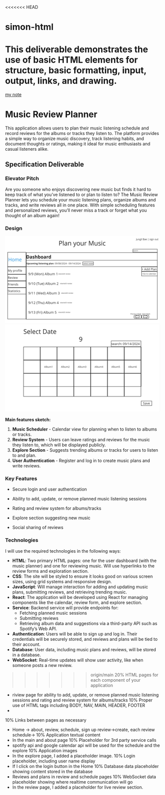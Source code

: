 <<<<<<< HEAD
# simon-html

This deliverable demonstrates the use of basic HTML elements for structure, basic formatting, input, output, links, and drawing.
=======
[my note](notes.md)

# Music Review Planner

This application allows users to plan their music listening schedule and record reviews for the albums or tracks they listen to. The platform provides a simple way to organize music discovery, track listening habits, and document thoughts or ratings, making it ideal for music enthusiasts and casual listeners alike.

## Specification Deliverable

### Elevator Pitch
Are you someone who enjoys discovering new music but finds it hard to keep track of what you’ve listened to or plan to listen to? The Music Review Planner lets you schedule your music listening plans, organize albums and tracks, and write reviews all in one place. With simple scheduling features and personalized reviews, you’ll never miss a track or forget what you thought of an album again!

### Design
![My Image](Design%201.jpg)
![My Image2](Design%202.jpg)

**Main features sketch:**
1. **Music Scheduler** - Calendar view for planning when to listen to albums or tracks.
2. **Review System** - Users can leave ratings and reviews for the music they listen to, which will be displayed publicly.
3. **Explore Section** - Suggests trending albums or tracks for users to listen to and plan.
4. **User Authentication** - Register and log in to create music plans and write reviews.

### Key Features
- Secure login and user authentication
- Ability to add, update, or remove planned music listening sessions
- Rating and review system for albums/tracks
- Explore section suggesting new music

- Social sharing of reviews

### Technologies
I will use the required technologies in the following ways:

- **HTML**: Two primary HTML pages: one for the user dashboard (with the music planner) and one for reviewing music. Will use hyperlinks to the review forms and exploration section.
- **CSS**: The site will be styled to ensure it looks good on various screen sizes, using grid systems and responsive design.
- **JavaScript**: Will manage interaction for adding and updating music plans, submitting reviews, and retrieving trending music.
- **React**: The application will be developed using React for managing components like the calendar, review form, and explore section.
- **Service**: Backend service will provide endpoints for:
  - Fetching planned music sessions
  - Submitting reviews
  - Retrieving album data and suggestions via a third-party API such as Spotify’s Web API.
- **Authentication**: Users will be able to sign up and log in. Their credentials will be securely stored, and reviews and plans will be tied to their account.
- **Database**: User data, including music plans and reviews, will be stored in a database.
- **WebSocket**: Real-time updates will show user activity, like when someone posts a new review.
>>>>>>> origin/main
20% HTML pages for each component of your application
 - riview page for ability to add, update, or remove planned music listening sessions and rating and review system for albums/tracks
10% Proper use of HTML tags including BODY, NAV, MAIN, HEADER, FOOTER
 - 
10% Links between pages as necessary
 - Home -> about, review, schedule, sign up
    review->create, each review
    schedule->
10% Application textual content
 - In the main and about page
10% Placeholder for 3rd party service calls
 - spotify api and google calendar api will be used for the schedule and the explore
10% Application images
 -  In the explore page, I added a placeholder image.
10% Login placeholder, including user name display
 - If I click on the login button in the Home
10% Database data placeholder showing content stored in the database
 - Reviews and plans in review and schedule pages
10% WebSocket data placeholder showing where realtime communication will go
 - In the review page, I added a placeholder for live review section.